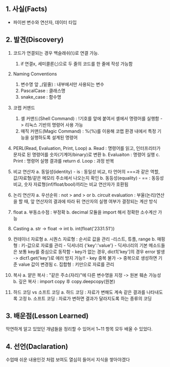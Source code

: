 ## 1. 사실(Facts)
- 파이썬 변수와 연산자, 데이터 타입

## 2. 발견(Discovery)
1. 코드가 연결되는 경우 백슬래쉬(\\)로 연결 가능.
    1. if 연결x, 세미콜론(;)으로 두 줄의 코드를 한 줄에 작성 가능함

2. Naming Conventions
    1. 변수명 앞 _(밑줄) : 내부에서만 사용되는 변수
    2. PascalCase : 클래스명
    3. snake_case : 함수명

3. 코랩 커맨드
    1. 셸 커맨드(Shell Command) : !기호를 앞에 붙여서 셸에서 명령어를 실행함 -> 리눅스 기반의 명령어 사용 가능
    2. 매직 커맨드(Magic Command) : %(%)를 이용해 코랩 환경 내에서 특정 기능을 실행하도록 설계된 명령어

4. PERL(Read, Evaluation, Print, Loop)
    a. Read : 명령어를 읽고, 인터프리터가 문자로 된 명령어를 숫자(기계어/binary)로 변환
    b. Evaluaiton : 명령어 실행
    c. Print : 명령어 실행 결과를 return
    d. Loop : 과정 반복

5. 비교 연산자
    a. 동일성(identity) - is : 동일성 비교, 타 언어의 ===과 같은 역할, 값/자료형/같은 메모리 주소에서 나오는지 확인
    b. 동등성(equality) - == : 동등성 비교, 숫자 자료형(inf/float/bool)끼리는 비교 연산자가 호환됨

6. 논리 연산자
    a. 우선순위 : not > and > or
    b. circuit evaluation : 부울(논리)연산을 할 때, 앞 연산자의 결과에 따라 뒤 연산자의 실행 여부가 결정되는 계산 방식

7. float
    a. 부동소수점 : 부정확
    b. decimal 모듈을 import 해서 정확한 소수계산 가능

8. Casting
    a. str -> float -> int
    b. int(float('2331.51'))

9. 컨테이너 자료형
    a. 시퀀스 자료형 : 순서로 값을 관리
        -리스트, 튜플, range
    b. 매핑형 : 키-값으로 자료를 관리
        - 딕셔너리 {'key':'value'}
        - 딕셔너리의 기본 메소드들은 보통 key를 중심으로 동작함
        - key가 없는 경우, dict1['key']의 경우 error 발생 -> dict1.get('key')로 에러 방지 가능!!
        - key 중복 불가 -> 중복으로 생성하면 기준 value 값이 변경됨
    c. 집합형 : 키만으로 자료를 관리

10. 복사
    a. 얕은 복사 : "같은 주소(자리)"에 다른 변수명을 지정 -> 원본 훼손 가능성
    b. 깊은 복사 : import copy 후 copy.deepcopy(원본)


11. 하드 코딩 vs 소프트 코딩
    a. 하드 코딩 : 자료가 변해도 계속 같은 결과를 나타내도록 고정
    b. 소프트 코딩 : 자료가 변하면 결과가 달라지도록 하는 종류의 코딩


## 3. 배운점(Lesson Learned)
막연하게 알고 있었던 개념들을 정리할 수 있어서 1~11 항목 모두 배울 수 있었다.



## 4.  선언(Daclaration)
수업때 쉬운 내용인것 처럼 보여도 열심히 들어서 지식을 쌓아야겠다
